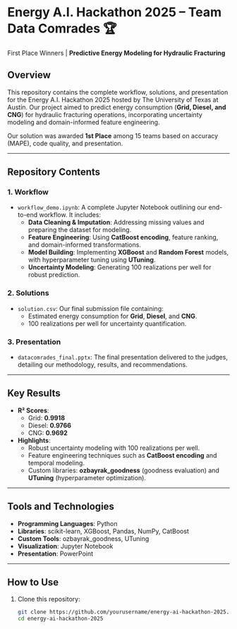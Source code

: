 # Energy A.I. Hackathon 2025 – Team Data Comrades 🏆  
First Place Winners | **Predictive Energy Modeling for Hydraulic Fracturing**

## Overview  
This repository contains the complete workflow, solutions, and presentation for the Energy A.I. Hackathon 2025 hosted by The University of Texas at Austin. Our project aimed to predict energy consumption (**Grid, Diesel, and CNG**) for hydraulic fracturing operations, incorporating uncertainty modeling and domain-informed feature engineering.  

Our solution was awarded **1st Place** among 15 teams based on accuracy (MAPE), code quality, and presentation.

---

## Repository Contents  

### 1. **Workflow**  
- `workflow_demo.ipynb`: A complete Jupyter Notebook outlining our end-to-end workflow. It includes:  
  - **Data Cleaning & Imputation**: Addressing missing values and preparing the dataset for modeling.  
  - **Feature Engineering**: Using **CatBoost encoding**, feature ranking, and domain-informed transformations.  
  - **Model Building**: Implementing **XGBoost** and **Random Forest** models, with hyperparameter tuning using **UTuning**.  
  - **Uncertainty Modeling**: Generating 100 realizations per well for robust prediction.

### 2. **Solutions**  
- `solution.csv`: Our final submission file containing:  
  - Estimated energy consumption for **Grid**, **Diesel**, and **CNG**.  
  - 100 realizations per well for uncertainty quantification.

### 3. **Presentation**  
- `datacomrades_final.pptx`: The final presentation delivered to the judges, detailing our methodology, results, and recommendations.  

---

## Key Results  
- **R² Scores**:  
  - Grid: **0.9918**  
  - Diesel: **0.9766**  
  - CNG: **0.9692**  
- **Highlights**:  
  - Robust uncertainty modeling with 100 realizations per well.  
  - Feature engineering techniques such as **CatBoost encoding** and temporal modeling.  
  - Custom libraries: **ozbayrak_goodness** (goodness evaluation) and **UTuning** (hyperparameter optimization).  

---

## Tools and Technologies  
- **Programming Languages**: Python  
- **Libraries**: scikit-learn, XGBoost, Pandas, NumPy, CatBoost  
- **Custom Tools**: ozbayrak_goodness, UTuning  
- **Visualization**: Jupyter Notebook  
- **Presentation**: PowerPoint  

---

## How to Use  
1. Clone this repository:  
   ```bash
   git clone https://github.com/yourusername/energy-ai-hackathon-2025.git
   cd energy-ai-hackathon-2025
